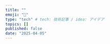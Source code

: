 ```yaml
---
title: ""
emoji: "📌"
type: "tech" # tech: 技術記事 / idea: アイデア
topics: []
published: false
date: "2025-04-05"
---
```

